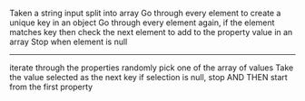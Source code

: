 Taken a string input
split into array
Go through every element to create a unique key in an object
Go through every element again, if the element matches key then check the next element to add to the property value in an array
Stop when element is null

--------

iterate through the properties
randomly pick one of the array of values
Take the value selected as the next key
if selection is null, stop AND THEN
start from the first property